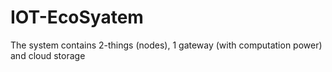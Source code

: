 # IOT-EcoSyatem
The system contains 2-things (nodes), 1 gateway (with computation power) and cloud storage

